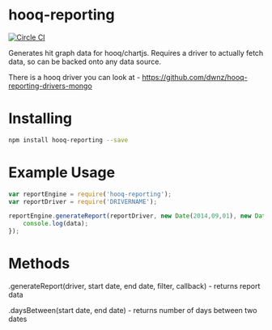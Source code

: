hooq-reporting
==============

[![Circle CI](https://circleci.com/gh/dwnz/hooq-reporting/tree/master.svg?style=svg&circle-token=a4936ceb5a4e8c2e1e9ebc190e28d6215e9456d9)](https://circleci.com/gh/dwnz/hooq-reporting/tree/master)

Generates hit graph data for hooq/chartjs. Requires a driver to actually fetch data, so can be backed onto any data source.

There is a hooq driver you can look at - https://github.com/dwnz/hooq-reporting-drivers-mongo

Installing
==========

```bash
npm install hooq-reporting --save
```

Example Usage
=============

```js
var reportEngine = require('hooq-reporting');
var reportDriver = require('DRIVERNAME');

reportEngine.generateReport(reportDriver, new Date(2014,09,01), new Date(2014,09,31), {filter} function(err, data) {
    console.log(data);
});
```

Methods
=======

.generateReport(driver, start date, end date, filter, callback) - returns report data

.daysBetween(start date, end date) - returns number of days between two dates

